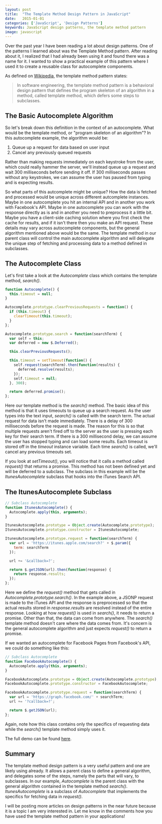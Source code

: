 ```yaml
---
layout: post
title:  "The Template Method Design Pattern in JavaScript"
date:   2015-01-01
categories: ['JavaScript', 'Design Patterns']
keywords: JavaScript design patterns, the template method pattern
image: javascript
---
```


Over the past year I have been reading a lot about design patterns. One of the patterns I learned about was the Template Method pattern. After reading about it, I realized that I had already been using it and found there was a name for it. I wanted to show a practical example of this pattern where I used it to create a reusable class for autocomplete components.

As defined on [Wikipedia](http://en.wikipedia.org/wiki/Template_method_pattern), the template method pattern states:


> In software engineering, the template method pattern is a behavioral design pattern that defines the program skeleton of an algorithm in a method, called template method, which defers some steps to subclasses.

## The Basic Autocomplete Algorithm

So let's break down this definition in the context of an autocomplete. What would be the template method, or "program skeleton of an algorithm"? In this autocomplete example, the algorithm would be:

1. Queue up a request for data based on user input
2. Cancel any previously queued requests

Rather than making requests immediately on each keystroke from the user, which could really hammer the server, we'll instead queue up a request and wait 300 milliseconds before sending it off. If 300 milliseconds passes without any keystrokes, we can assume the user has paused from typing and is expecting results.

So what parts of this autcomplete might be unique? How the data is fetched and processed would be unique across different autcomplete instances. Maybe in one autocomplete you hit an internal API and in another you work with Facebook's API. Maybe in one autocomplete you can work with the response directly as is and in another you need to preprocess it a little bit. Maybe you have a client-side caching solution where you first check the cache for results, and if it isn't there then you make an API request. These details may vary across autocomplete components, but the general algorithm mentioned above would be the same. The template method in our parent class will control the main autocomplete algorithm and will delegate the unique step of fetching and processing data to a method defined in subclasses.

## The Autocomplete Class

Let's first take a look at the _Autocomplete_ class which contains the template method, _search()_.

~~~js
function Autocomplete() {
  this.timeout = null;
}

Autocomplete.prototype.clearPreviousRequests = function() {
  if (this.timeout) {
    clearTimeout(this.timeout);
  }
};

Autocomplete.prototype.search = function(searchTerm) {
  var self = this;
  var deferred = new $.Deferred();

  this.clearPreviousRequests();

  this.timeout = setTimeout(function() {
    self.request(searchTerm).then(function(results) {
      deferred.resolve(results);
    });
    self.timeout = null;
  }, 300);

  return deferred.promise();
};
~~~

Here our template method is the _search()_ method. The basic idea of this method is that it uses timeouts to queue up a search request. As the user types into the text input, _search()_ is called with the search term. The actual request for data isn't made immediately. There is a delay of 300 milliseconds before the request is made. The reason for this is so that multiple requests aren't fired off to the server as the user is pressing each key for their search term. If there is a 300 millisecond delay, we can assume the user has stopped typing and can load some results. Each timeout is stored off in the _timeout_ instance variable. Each time _search()_ is called, we'll cancel any previous timeouts set.

If you look at _setTimeout()_, you will notice that it calls a method called _request()_ that returns a promise. This method has not been defined yet and will be deferred to a subclass. The subclass in this example will be the _ItunesAutocomplete_ subclass that hooks into the iTunes Search API.

## The ItunesAutocomplete Subclass

~~~js
// Subclass Autocomplete
function ItunesAutocomplete() {
  Autocomplete.apply(this, arguments);
}

ItunesAutocomplete.prototype = Object.create(Autocomplete.prototype);
ItunesAutocomplete.prototype.constructor = ItunesAutocomplete;

ItunesAutocomplete.prototype.request = function(searchTerm) {
  var url = 'https://itunes.apple.com/search?' + $.param({
    term: searchTerm
  });

  url += '&callback=?';

  return $.getJSON(url).then(function(response) {
    return response.results;
  });
};
~~~

Here we define the _request()_ method that gets called in _Autocomplete.prototype.search()_. In the example above, a JSONP request is made to the iTunes API and the response is preprocessed so that the actual results stored in _response.results_ are resolved instead of the entire response. Looking at how _request()_ is used in _search()_, it needs to return a promise. Other than that, the data can come from anywhere. The _search()_ template method doesn't care where the data comes from. It's concern is the general autocomplete algorithm and just expects _request()_ to return a promise.

If we wanted an autocomplete for Facebook Pages from Facebook's API, we could do something like this:

~~~js
// Subclass Autocomplete
function FacebookAutocomplete() {
  Autocomplete.apply(this, arguments);
}

FacebookAutocomplete.prototype = Object.create(Autocomplete.prototype);
FacebookAutocomplete.prototype.constructor = FacebookAutocomplete;

FacebookAutocomplete.prototype.request = function(searchTerm) {
  var url = 'https://graph.facebook.com/' + searchTerm;
  url += '?callback=?';

  return $.getJSON(url);
};
~~~

Again, note how this class contains only the specifics of requesting data while the _search()_ template method simply uses it.

The full demo can be found <a href="/demos/template-method/">here</a>.

## Summary

The template method design pattern is a very useful pattern and one are likely using already. It allows a parent class to define a general algorithm, and delegates some of the steps, namely the parts that will vary, to subclasses. In our example, _Autocomplete_ is the parent class with the general algorithm contained in the template method _search()_. _ItunesAutocomplete_ is a subclass of _Autocomplete_ that implements the specifics for fetching data in _request()_.

I will be posting more articles on design patterns in the near future because it is a topic I am very interested in. Let me know in the comments how you have used the template method pattern in your applications!
